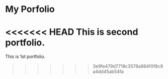 # My Porfolio
<<<<<<< HEAD
This is second portfolio.
=======
This is 1st portfolio.
>>>>>>> 3e9fe479d7718c3578a984f0f8c9a4dd45ab54fa
